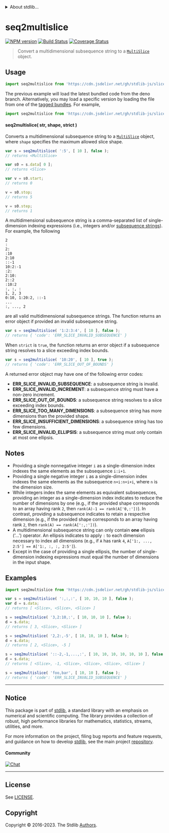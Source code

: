 <!--

@license Apache-2.0

Copyright (c) 2023 The Stdlib Authors.

Licensed under the Apache License, Version 2.0 (the "License");
you may not use this file except in compliance with the License.
You may obtain a copy of the License at

   http://www.apache.org/licenses/LICENSE-2.0

Unless required by applicable law or agreed to in writing, software
distributed under the License is distributed on an "AS IS" BASIS,
WITHOUT WARRANTIES OR CONDITIONS OF ANY KIND, either express or implied.
See the License for the specific language governing permissions and
limitations under the License.

-->


<details>
  <summary>
    About stdlib...
  </summary>
  <p>We believe in a future in which the web is a preferred environment for numerical computation. To help realize this future, we've built stdlib. stdlib is a standard library, with an emphasis on numerical and scientific computation, written in JavaScript (and C) for execution in browsers and in Node.js.</p>
  <p>The library is fully decomposable, being architected in such a way that you can swap out and mix and match APIs and functionality to cater to your exact preferences and use cases.</p>
  <p>When you use stdlib, you can be absolutely certain that you are using the most thorough, rigorous, well-written, studied, documented, tested, measured, and high-quality code out there.</p>
  <p>To join us in bringing numerical computing to the web, get started by checking us out on <a href="https://github.com/stdlib-js/stdlib">GitHub</a>, and please consider <a href="https://opencollective.com/stdlib">financially supporting stdlib</a>. We greatly appreciate your continued support!</p>
</details>

# seq2multislice

[![NPM version][npm-image]][npm-url] [![Build Status][test-image]][test-url] [![Coverage Status][coverage-image]][coverage-url] <!-- [![dependencies][dependencies-image]][dependencies-url] -->

> Convert a multidimensional subsequence string to a [`MultiSlice`][@stdlib/slice/multi] object.

<!-- Section to include introductory text. Make sure to keep an empty line after the intro `section` element and another before the `/section` close. -->

<section class="intro">

</section>

<!-- /.intro -->

<!-- Package usage documentation. -->



<section class="usage">

## Usage

```javascript
import seq2multislice from 'https://cdn.jsdelivr.net/gh/stdlib-js/slice-base-seq2multislice@deno/mod.js';
```
The previous example will load the latest bundled code from the deno branch. Alternatively, you may load a specific version by loading the file from one of the [tagged bundles](https://github.com/stdlib-js/slice-base-seq2multislice/tags). For example,

```javascript
import seq2multislice from 'https://cdn.jsdelivr.net/gh/stdlib-js/slice-base-seq2multislice@v0.1.0-deno/mod.js';
```

<a name="main"></a>

#### seq2multislice( str, shape, strict )

Converts a multidimensional subsequence string to a [`MultiSlice`][@stdlib/slice/multi] object, where `shape` specifies the maximum allowed slice shape.

```javascript
var s = seq2multislice( ':5', [ 10 ], false );
// returns <MultiSlice>

var s0 = s.data[ 0 ];
// returns <Slice>

var v = s0.start;
// returns 0

v = s0.stop;
// returns 5

v = s0.step;
// returns 1
```

A multidimensional subsequence string is a comma-separated list of single-dimension indexing expressions (i.e., integers and/or [subsequence strings][@stdlib/slice/base/seq2slice]). For example, the following

```text
2
:
2:
:10
2:10
::-1
10:2:-1
:2:
2:10:
2::2
:10:2
:, :, :
1, 2, 3
0:10, 1:20:2, ::-1
...
:, ..., 2
```

are all valid multidimensional subsequence strings. The function returns an error object if provided an invalid subsequence string.

```javascript
var s = seq2multislice( '1:2:3:4', [ 10 ], false );
// returns { 'code': 'ERR_SLICE_INVALID_SUBSEQUENCE' }
```

When `strict` is `true`, the function returns an error object if a subsequence string resolves to a slice exceeding index bounds.

```javascript
var s = seq2multislice( '10:20', [ 10 ], true );
// returns { 'code': 'ERR_SLICE_OUT_OF_BOUNDS' }
```

A returned error object may have one of the following error codes:

-   **ERR_SLICE_INVALID_SUBSEQUENCE**: a subsequence string is invalid.
-   **ERR_SLICE_INVALID_INCREMENT**: a subsequence string must have a non-zero increment.
-   **ERR_SLICE_OUT_OF_BOUNDS**: a subsequence string resolves to a slice exceeding index bounds.
-   **ERR_SLICE_TOO_MANY_DIMENSIONS**: a subsequence string has more dimensions than the provided shape.
-   **ERR_SLICE_INSUFFICIENT_DIMENSIONS**: a subsequence string has too few dimensions.
-   **ERR_SLICE_INVALID_ELLIPSIS**: a subsequence string must only contain at most one ellipsis.

</section>

<!-- /.usage -->

<!-- Package usage notes. Make sure to keep an empty line after the `section` element and another before the `/section` close. -->

<section class="notes">

## Notes

-   Providing a single nonnegative integer `i` as a single-dimension index indexes the same elements as the subsequence `i:i+1`.
-   Providing a single negative integer `i` as a single-dimension index indexes the same elements as the subsequence `n+i:n+i+i`, where `n` is the dimension size.
-   While integers index the same elements as equivalent subsequences, providing an integer as a single-dimension index indicates to reduce the number of dimensions by one (e.g., if the provided shape corresponds to an array having rank `2`, then `rank(A)-1 == rank(A['0,:'])`). In contrast, providing a subsequence indicates to retain a respective dimension (e.g., if the provided shape corresponds to an array having rank `2`, then `rank(A) == rank(A[':,:'])`).
-   A multidimensional subsequence string can only contain **one** ellipsis ('...') operator. An ellipsis indicates to apply `:` to each dimension necessary to index all dimensions (e.g., if `A` has rank `4`, `A['1:, ..., 2:5'] == A['1:, :, :, 2:5']`).
-   Except in the case of providing a single ellipsis, the number of single-dimension indexing expressions must equal the number of dimensions in the input shape.

</section>

<!-- /.notes -->

<!-- Package usage examples. -->

<section class="examples">

## Examples

<!-- eslint no-undef: "error" -->

```javascript
import seq2multislice from 'https://cdn.jsdelivr.net/gh/stdlib-js/slice-base-seq2multislice@deno/mod.js';

var s = seq2multislice( ':,:,:', [ 10, 10, 10 ], false );
var d = s.data;
// returns [ <Slice>, <Slice>, <Slice> ]

s = seq2multislice( '3,2:10,:', [ 10, 10, 10 ], false );
d = s.data;
// returns [ 3, <Slice>, <Slice> ]

s = seq2multislice( '2,2:,-5', [ 10, 10, 10 ], false );
d = s.data;
// returns [ 2, <Slice>, -5 ]

s = seq2multislice( '::-2,-1,...,:', [ 10, 10, 10, 10, 10, 10 ], false );
d = s.data;
// returns [ <Slice>, -1, <Slice>, <Slice>, <Slice>, <Slice> ]

s = seq2multislice( 'foo,bar', [ 10, 10 ], false );
// returns { 'code': 'ERR_SLICE_INVALID_SUBSEQUENCE' }
```

</section>

<!-- /.examples -->

<!-- Section to include cited references. If references are included, add a horizontal rule *before* the section. Make sure to keep an empty line after the `section` element and another before the `/section` close. -->

<section class="references">

</section>

<!-- /.references -->

<!-- Section for related `stdlib` packages. Do not manually edit this section, as it is automatically populated. -->

<section class="related">

</section>

<!-- /.related -->

<!-- Section for all links. Make sure to keep an empty line after the `section` element and another before the `/section` close. -->


<section class="main-repo" >

* * *

## Notice

This package is part of [stdlib][stdlib], a standard library with an emphasis on numerical and scientific computing. The library provides a collection of robust, high performance libraries for mathematics, statistics, streams, utilities, and more.

For more information on the project, filing bug reports and feature requests, and guidance on how to develop [stdlib][stdlib], see the main project [repository][stdlib].

#### Community

[![Chat][chat-image]][chat-url]

---

## License

See [LICENSE][stdlib-license].


## Copyright

Copyright &copy; 2016-2023. The Stdlib [Authors][stdlib-authors].

</section>

<!-- /.stdlib -->

<!-- Section for all links. Make sure to keep an empty line after the `section` element and another before the `/section` close. -->

<section class="links">

[npm-image]: http://img.shields.io/npm/v/@stdlib/slice-base-seq2multislice.svg
[npm-url]: https://npmjs.org/package/@stdlib/slice-base-seq2multislice

[test-image]: https://github.com/stdlib-js/slice-base-seq2multislice/actions/workflows/test.yml/badge.svg?branch=v0.1.0
[test-url]: https://github.com/stdlib-js/slice-base-seq2multislice/actions/workflows/test.yml?query=branch:v0.1.0

[coverage-image]: https://img.shields.io/codecov/c/github/stdlib-js/slice-base-seq2multislice/main.svg
[coverage-url]: https://codecov.io/github/stdlib-js/slice-base-seq2multislice?branch=main

<!--

[dependencies-image]: https://img.shields.io/david/stdlib-js/slice-base-seq2multislice.svg
[dependencies-url]: https://david-dm.org/stdlib-js/slice-base-seq2multislice/main

-->

[chat-image]: https://img.shields.io/gitter/room/stdlib-js/stdlib.svg
[chat-url]: https://app.gitter.im/#/room/#stdlib-js_stdlib:gitter.im

[stdlib]: https://github.com/stdlib-js/stdlib

[stdlib-authors]: https://github.com/stdlib-js/stdlib/graphs/contributors

[umd]: https://github.com/umdjs/umd
[es-module]: https://developer.mozilla.org/en-US/docs/Web/JavaScript/Guide/Modules

[deno-url]: https://github.com/stdlib-js/slice-base-seq2multislice/tree/deno
[umd-url]: https://github.com/stdlib-js/slice-base-seq2multislice/tree/umd
[esm-url]: https://github.com/stdlib-js/slice-base-seq2multislice/tree/esm
[branches-url]: https://github.com/stdlib-js/slice-base-seq2multislice/blob/main/branches.md

[stdlib-license]: https://raw.githubusercontent.com/stdlib-js/slice-base-seq2multislice/main/LICENSE

[@stdlib/slice/multi]: https://github.com/stdlib-js/slice-multi/tree/deno

[@stdlib/slice/base/seq2slice]: https://github.com/stdlib-js/slice-base-seq2slice/tree/deno

</section>

<!-- /.links -->
